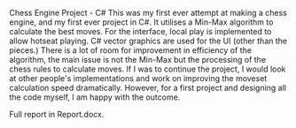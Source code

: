 Chess Engine Project - C#
This was my first ever attempt at making a chess engine, and my first ever project in C#.
It utilises a Min-Max algorithm to calculate the best moves. For the interface, local play is implemented to allow hotseat playing. C# vector graphics are used for the UI (other than the pieces.)
There is a lot of room for improvement in efficiency of the algorithm, the main issue is not the Min-Max but the processing of the chess rules to calculate moves. 
If I was to continue the project, I would look at other people's implementations and work on improving the moveset calculation speed dramatically.
However, for a first project and designing all the code myself, I am happy with the outcome.

Full report in Report.docx.
